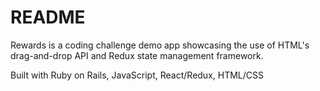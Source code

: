 # README

Rewards is a coding challenge demo app showcasing the use of HTML's drag-and-drop API and Redux state management framework.

Built with Ruby on Rails, JavaScript, React/Redux, HTML/CSS
